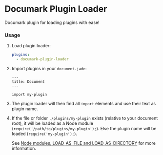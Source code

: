 # Documark Plugin Loader

Documark plugin for loading plugins with ease!

### Usage

1. Load plugin loader:

	```yaml
	plugins:
	  - documark-plugin-loader
	```

2. Import plugins in your `document.jade`:

	```jade
	---
	title: Document
	---

	import my-plugin
	```

3. The plugin loader will then find all `import` elements and use their text as plugin name.

4. If the file or folder `./plugins/my-plugin` exists (relative to your document root), it will be loaded as a Node module (`require('/path/to/plugins/my-plugin');`). Else the plugin name will be loaded (`require('my-plugin');`).

	See [Node modules, LOAD_AS_FILE and LOAD_AS_DIRECTORY][require-steps] for more information.

[require-steps]: http://nodejs.org/api/modules.html#modules_all_together
